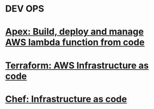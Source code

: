 # DEV OPS

# [Apex: Build, deploy and manage AWS lambda function from code](https://github.com/apex/apex)
# [Terraform: AWS Infrastructure as code]()
# [Chef: Infrastructure as code]()
